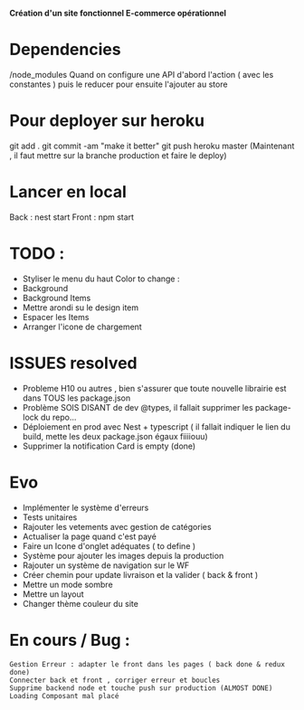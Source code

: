 **Création d'un site fonctionnel E-commerce opérationnel**

# Dependencies
/node_modules
Quand on configure une API d'abord l'action ( avec les constantes ) puis le reducer pour ensuite l'ajouter au store

# Pour deployer sur heroku
git add .
git commit -am "make it better"
git push heroku master
(Maintenant , il faut mettre sur la branche production et faire le deploy)
# Lancer en local

Back : nest start
Front : npm start

# TODO : 
- Styliser  le menu du haut
Color to change : 
- Background
- Background Items
- Mettre arondi su le design item
- Espacer les Items
- Arranger l'icone de chargement

# ISSUES resolved

- Probleme H10 ou autres , bien s'assurer que toute nouvelle librairie est dans TOUS les package.json
- Problème SOIS DISANT de dev @types, il fallait supprimer les package-lock du repo...
- Déploiement en prod avec Nest + typescript ( il fallait indiquer le lien du build, mette les deux package.json égaux fiiiiouu)
- Supprimer la notification Card is empty (done)

# Evo

- Implémenter le système d'erreurs
- Tests unitaires
- Rajouter les vetements avec gestion de catégories
- Actualiser la page quand c'est payé
- Faire un Icone d'onglet adéquates ( to define )
- Système pour ajouter les images depuis la production
- Rajouter un système de navigation sur le WF
- Créer chemin pour update livraison et la valider ( back & front )
- Mettre un mode sombre
- Mettre un layout
- Changer thème couleur du site

# En cours / Bug : 
    Gestion Erreur : adapter le front dans les pages ( back done & redux done)
    Connecter back et front , corriger erreur et boucles
    Supprime backend node et touche push sur production (ALMOST DONE)
    Loading Composant mal placé



